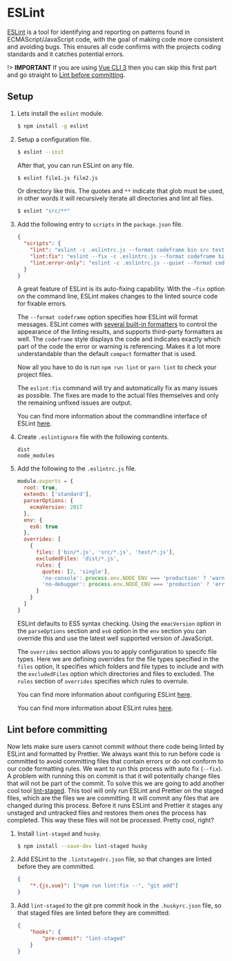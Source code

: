 # ESLint

[ESLint](https://eslint.org) is a tool for identifying and reporting on patterns found in ECMAScript/JavaScript code, with the goal of making code more consistent and avoiding bugs. This ensures all code confirms with the projects coding standards and it catches potential errors.

!> **IMPORTANT** If you are using [Vue CLI 3](https://cli.vuejs.org/) then you can skip this first part and go straight to [Lint before committing](#lint-before-committing).

## Setup

1. Lets install the `eslint` module.

   ```bash
   $ npm install -g eslint
   ```

2. Setup a configuration file.

   ```bash
   $ eslint --init
   ```

   After that, you can run ESLint on any file.

   ```bash
   $ eslint file1.js file2.js
   ```

   Or directory like this. The quotes and `**` indicate that glob must be used, in other words it will recursively iterate all directories and lint all files.

   ```bash
   $ eslint "src/**"
   ```

3. Add the following entry to `scripts` in the `package.json` file.

   ```json
   {
     "scripts": {
       "lint": "eslint -c .eslintrc.js --format codeframe bin src tests",
       "lint:fix": "eslint --fix -c .eslintrc.js --format codeframe bin src tests",
       "lint:error-only": "eslint -c .eslintrc.js --quiet --format codeframe src tests bin",
     }
   }
   ```

    A great feature of ESLint is its auto-fixing capability. With the `–fix` option on the command line, ESLint makes changes to the linted source code for fixable errors.

    The `--format codeframe` option specifies how ESLint will format messages. ESLint comes with [several built-in formatters](https://eslint.org/docs/user-guide/formatters/) to control the appearance of the linting results, and supports third-party formatters as well. The `codeframe` style displays the code and indicates exactly which part of the code the error or warning is referencing. Makes it a lot more understandable than the default `compact` formatter that is used.

   Now all you have to do is run `npm run lint` or `yarn lint` to check your project files.

   The `eslint:fix` command will try and automatically fix as many issues as possible. The fixes are made to the actual files themselves and only the remaining unfixed issues are output.

   You can find more information about the commandline interface of ESLint [here](https://eslint.org/docs/user-guide/command-line-interface).

4. Create `.eslintignore` file with the following contents.

   ```
   dist
   node_modules
   ```

5. Add the following to the `.eslintrc.js` file.

   ```js
   module.exports = {
     root: true,
     extends: ['standard'],
     parserOptions: {
       ecmaVersion: 2017
     },
     env: {
       es6: true
     },
     overrides: [
       {
         files: ['bin/*.js', 'src/*.js', 'test/*.js'],
         excludedFiles: 'dist/*.js',
         rules: {
           quotes: [2, 'single'],
           'no-console': process.env.NODE_ENV === 'production' ? 'warn' : 'off',
           'no-debugger': process.env.NODE_ENV === 'production' ? 'error' : 'off'
         }
       }
     ]
   }
   ```

   ESLint defaults to ES5 syntax checking. Using the `emacVersion` option in the `parseOptions` section and `es6` option in the `env` section you can override this and use the latest well supported version of JavaScript.

   The `overrides` section allows you to apply configuration to specifc file types. Here we are defining overrides for the file types specified in the `files` option, It specifies which folders and file types to include and with the `excludedFiles` option which directories and files to excluded. The `rules` section of `overrides` specifies which rules to overrule.

   You can find more information about configuring ESLint [here](https://eslint.org/docs/user-guide/configuring).

   You can find more information about ESLint rules [here](https://eslint.org/docs/rules/).

## Lint before committing

Now lets make sure users cannot commit without there code being linted by ESLint and formatted by Prettier. We always want this to run before code is committed to avoid committing files that contain errors or do not conform to our code formatting rules. We want to run this process with auto fix (`--fix`). A problem with running this on commit is that it will potentially change files that will not be part of the commit. To solve this we are going to add another cool tool [lint-staged](https://github.com/okonet/lint-staged). This tool will only run ESLint and Prettier on the staged files, which are the files we are committing. It will commit any files that are changed during this process. Before it runs ESLint and Prettier it stages any unstaged and untracked files and restores them ones the process has completed. This way these files will not be processed. Pretty cool, right?

1. Install `lint-staged` and `husky`.

   ```bash
   $ npm install --save-dev lint-staged husky
   ```

2. Add ESLint to the `.lintstagedrc.json` file, so that changes are linted before they are committed.

    ```json
    {
        "*.{js,vue}": ["npm run lint:fix --", "git add"]
    }
    ```

3. Add `lint-staged` to the git pre commit hook in the `.huskyrc.json` file, so that staged files are linted before they are committed.

    ```json
    {
        "hooks": {
            "pre-commit": "lint-staged"
        }
    }
    ```

